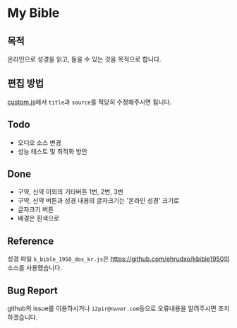 # My Bible
## 목적
온라인으로 성경을 읽고, 들을 수 있는 것을 목적으로 합니다.

## 편집 방법
[custom.js](custom.js)에서 `title`과 `source`를 적당히 수정해주시면 됩니다.

## Todo
- 오디오 소스 변경
- 성능 테스트 및 최적화 방안

## Done
- 구약, 신약 이외의 기타버튼 1번, 2번, 3번
- 구약, 신약 버튼과 성경 내용의 글자크기는 '온라인 성경' 크기로
- 글자크기 버튼
- 배경은 흰색으로


## Reference
성경 파일 `k_bible_1950_dos_kr.js`은 https://github.com/ehrudxo/kbible1950의 소스를 사용했습니다.

## Bug Report
github의 issue를 이용하시거나 `i2pir@naver.com`등으로 오류내용을 알려주시면 조치하겠습니다.
